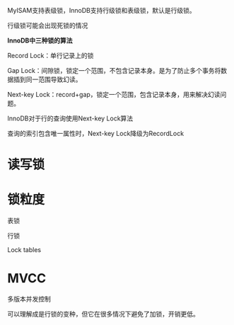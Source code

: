 MyISAM支持表级锁，InnoDB支持行级锁和表级锁，默认是行级锁。

行级锁可能会出现死锁的情况



**InnoDB中三种锁的算法**

Record Lock：单行记录上的锁

Gap Lock：间隙锁，锁定一个范围，不包含记录本身。是为了防止多个事务将数据插到同一范围导致幻读。

Next-key Lock：record+gap，锁定一个范围，包含记录本身，用来解决幻读问题。

InnoDB对于行的查询使用Next-key Lock算法

查询的索引包含唯一属性时，Next-key Lock降级为RecordLock

































# 读写锁





# 锁粒度



表锁



行锁



Lock tables



# MVCC

多版本并发控制

可以理解成是行锁的变种，但它在很多情况下避免了加锁，开销更低。





























